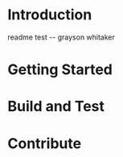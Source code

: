 # Introduction 
readme test -- grayson whitaker

# Getting Started


# Build and Test


# Contribute
